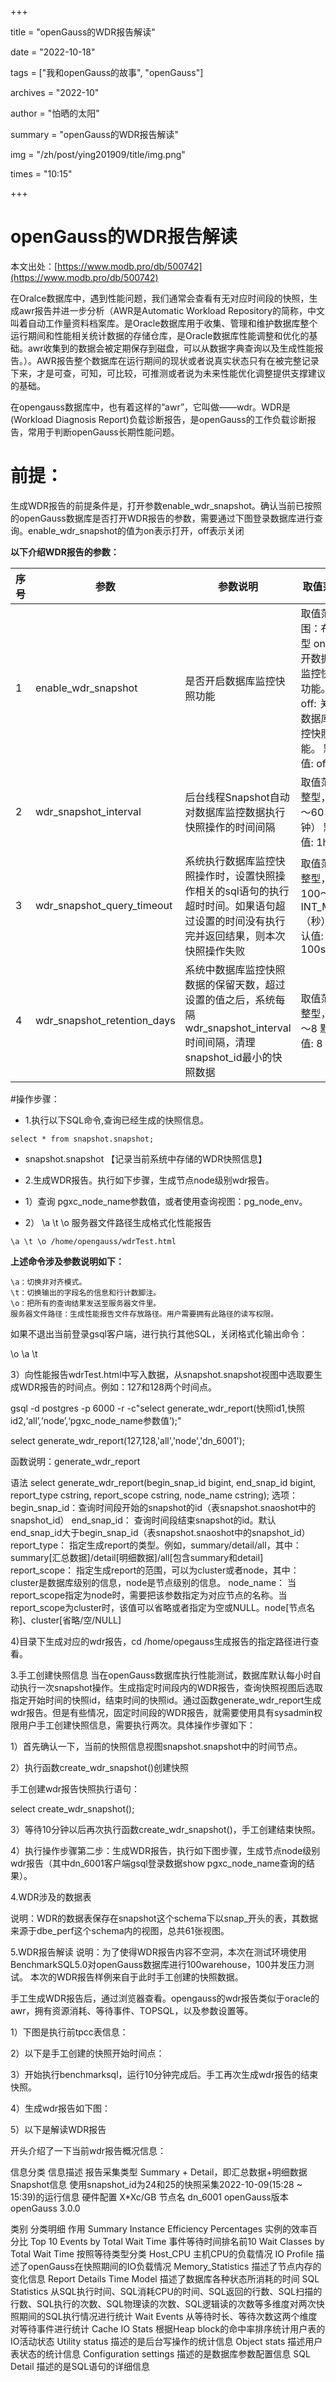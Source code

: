 +++

title = "openGauss的WDR报告解读" 

date = "2022-10-18" 

tags = ["我和openGauss的故事", "openGauss"]

archives = "2022-10" 

author = "怕晒的太阳" 

summary = "openGauss的WDR报告解读"

img = "/zh/post/ying201909/title/img.png" 

times = "10:15"

+++

# openGauss的WDR报告解读

本文出处：[https://www.modb.pro/db/500742](https://www.modb.pro/db/500742)

在Oralce数据库中，遇到性能问题，我们通常会查看有无对应时间段的快照，生成awr报告并进一步分析（AWR是Automatic Workload Repository的简称，中文叫着自动工作量资料档案库。是Oracle数据库用于收集、管理和维护数据库整个运行期间和性能相关统计数据的存储仓库，是Oracle数据库性能调整和优化的基础。awr收集到的数据会被定期保存到磁盘，可以从数据字典查询以及生成性能报告。）。AWR报告整个数据库在运行期间的现状或者说真实状态只有在被完整记录下来，才是可查，可知，可比较，可推测或者说为未来性能优化调整提供支撑建议的基础。

在opengauss数据库中，也有着这样的“awr”，它叫做——wdr。WDR是(Workload Diagnosis Report)负载诊断报告，是openGauss的工作负载诊断报告，常用于判断openGauss长期性能问题。

# 前提：

生成WDR报告的前提条件是，打开参数enable_wdr_snapshot。确认当前已按照的openGauss数据库是否打开WDR报告的参数，需要通过下图登录数据库进行查询。enable_wdr_snapshot的值为on表示打开，off表示关闭

**以下介绍WDR报告的参数：**

| 序号 | 参数                          | 参数说明                                                                          | 取值范围                                                 |
|----|-----------------------------|-------------------------------------------------------------------------------|------------------------------------------------------|
| 1  | enable_wdr_snapshot         | 是否开启数据库监控快照功能                                                                 | 取值范围：布尔型 on: 打开数据库监控快照功能。 off: 关闭数据库监控快照功能。 默认值: off |
| 2  | wdr_snapshot_interval       | 后台线程Snapshot自动对数据库监控数据执行快照操作的时间间隔                                             | 取值范围: 整型，10～60（分钟） 默认值: 1h                           |
| 3  | wdr_snapshot_query_timeout  | 系统执行数据库监控快照操作时，设置快照操作相关的sql语句的执行超时时间。如果语句超过设置的时间没有执行完并返回结果，则本次快照操作失败          | 取值范围: 整型，100～INT_MAX（秒） 默认值: 100s                    |
| 4  | wdr_snapshot_retention_days | 系统中数据库监控快照数据的保留天数，超过设置的值之后，系统每隔wdr_snapshot_interval时间间隔，清理snapshot_id最小的快照数据 | 取值范围: 整型，1～8 默认值: 8                                  |

#操作步骤：

- 1.执行以下SQL命令,查询已经生成的快照信息。

```
select * from snapshot.snapshot;
```

- snapshot.snapshot 【记录当前系统中存储的WDR快照信息】

- 2.生成WDR报告。执行如下步骤，生成节点node级别wdr报告。

- 1）查询 pgxc_node_name参数值，或者使用查询视图：pg_node_env。

- 2） \a \t \o 服务器文件路径生成格式化性能报告

```
\a \t \o /home/opengauss/wdrTest.html
```

**上述命令涉及参数说明如下：**

```
\a：切换非对齐模式。
\t：切换输出的字段名的信息和行计数脚注。
\o：把所有的查询结果发送至服务器文件里。
服务器文件路径：生成性能报告文件存放路径。用户需要拥有此路径的读写权限。
```

如果不退出当前登录gsql客户端，进行执行其他SQL，关闭格式化输出命令：

\o \a \t

3）向性能报告wdrTest.html中写入数据，从snapshot.snapshot视图中选取要生成WDR报告的时间点。例如：127和128两个时间点。

gsql -d postgres -p 6000 -r -c"select generate_wdr_report(快照id1,快照id2,‘all’,‘node’,‘pgxc_node_name参数值’);"

select generate_wdr_report(127,128,'all','node','dn_6001');

函数说明：generate_wdr_report

语法
select generate_wdr_report(begin_snap_id bigint, end_snap_id bigint, report_type cstring, report_scope cstring, node_name cstring);
选项：
begin_snap_id：查询时间段开始的snapshot的id（表snapshot.snaoshot中的snapshot_id）
end_snap_id： 查询时间段结束snapshot的id。默认end_snap_id大于begin_snap_id（表snapshot.snaoshot中的snapshot_id）
report_type： 指定生成report的类型。例如，summary/detail/all，其中：summary[汇总数据]/detail[明细数据]/all[包含summary和detail]
report_scope： 指定生成report的范围，可以为cluster或者node，其中：cluster是数据库级别的信息，node是节点级别的信息。
node_name： 当report_scope指定为node时，需要把该参数指定为对应节点的名称。当report_scope为cluster时，该值可以省略或者指定为空或NULL。node[节点名称]、cluster[省略/空/NULL]



4)目录下生成对应的wdr报告，cd /home/opegauss生成报告的指定路径进行查看。



3.手工创建快照信息
当在openGauss数据库执行性能测试，数据库默认每小时自动执行一次snapshot操作。生成指定时间段内的WDR报告，查询快照视图后选取指定开始时间的快照id，结束时间的快照id。通过函数generate_wdr_report生成wdr报告。但是有些情况，固定时间段的WDR报告，就需要使用具有sysadmin权限用户手工创建快照信息，需要执行两次。具体操作步骤如下：

1）首先确认一下，当前的快照信息视图snapshot.snapshot中的时间节点。



2）执行函数create_wdr_snapshot()创建快照

手工创建wdr报告快照执行语句：

select create_wdr_snapshot();



3）等待10分钟以后再次执行函数create_wdr_snapshot()，手工创建结束快照。



4）执行操作步骤第二步：生成WDR报告，执行如下图步骤，生成节点node级别wdr报告（其中dn_6001客户端gsql登录数据show pgxc_node_name查询的结果）。



4.WDR涉及的数据表

说明：WDR的数据表保存在snapshot这个schema下以snap_开头的表，其数据来源于dbe_perf这个schema内的视图，总共61张视图。





5.WDR报告解读
说明：为了使得WDR报告内容不空洞，本次在测试环境使用BenchmarkSQL5.0对openGauss数据库进行100warehouse，100并发压力测试。 本次的WDR报告样例来自于此时手工创建的快照数据。

手工生成WDR报告后，通过浏览器查看。opengauss的wdr报告类似于oracle的awr，拥有资源消耗、等待事件、TOPSQL，以及参数设置等。

1）下图是执行前tpcc表信息：



2）以下是手工创建的快照开始时间点：



3）开始执行benchmarksql，运行10分钟完成后。手工再次生成wdr报告的结束快照。



4）生成wdr报告如下图：



5）以下是解读WDR报告

开头介绍了一下当前wdr报告概况信息：

信息分类	信息描述
报告采集类型	Summary + Detail，即汇总数据+明细数据
Snapshot信息	使用snapshot_id为24和25的快照采集2022-10-09(15:28 ~ 15:39)的运行信息
硬件配置	X*Xc/GB
节点名	dn_6001
openGauss版本	openGauss 3.0.0


类别	分类明细	作用
Summary	Instance Efficiency Percentages	实例的效率百分比
Top 10 Events by Total Wait Time	事件等待时间排名前10
Wait Classes by Total Wait Time	按照等待类型分类
Host_CPU	主机CPU的负载情况
IO Profile	描述了openGauss在快照期间的IO负载情况
Memory_Statistics	描述了节点内存的变化信息
Report Details	Time Model	描述了数据库各种状态所消耗的时间
SQL Statistics	从SQL执行时间、SQL消耗CPU的时间、SQL返回的行数、SQL扫描的行数、SQL执行的次数、SQL物理读的次数、SQL逻辑读的次数等多维度对两次快照期间的SQL执行情况进行统计
Wait Events	从等待时长、等待次数这两个维度对等待事件进行统计
Cache IO Stats	根据Heap block的命中率排序统计用户表的IO活动状态
Utility status	描述的是后台写操作的统计信息
Object stats	描述用户表状态的统计信息
Configuration settings	描述的是数据库参数配置信息
SQL Detail	描述的是SQL语句的详细信息
